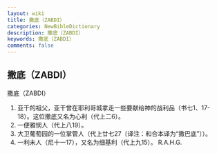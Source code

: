 ```yaml
---
layout: wiki
title: 撒底（ZABDI）
categories: NewBibleDictionary
description: 撒底（ZABDI）
keywords: 撒底（ZABDI）
comments: false
---
```


## 撒底（ZABDI）



撒底（ZABDI）
1. 亚干的祖父，亚干曾在耶利哥城拿走一些要献给神的战利品（书七1、17-18）。这位撒底又名为心利（代上二6）。
2. 一便雅悯人（代上八19）。
3. 大卫葡萄园的一位掌管人（代上廿七27〔译注：和合本译为“撒巴底”〕）。
4. 一利未人（尼十一17），又名为细基利（代上九15）。
R.A.H.G.




